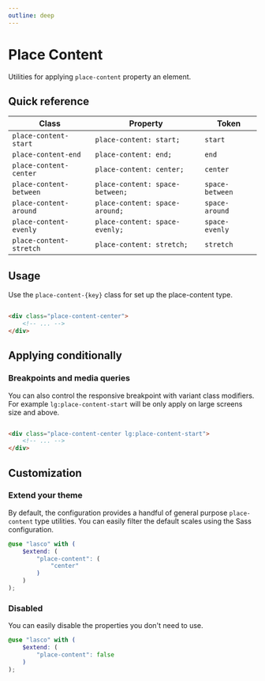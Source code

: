 ```yaml
---
outline: deep
---
```


# Place Content

Utilities for applying `place-content` property an element.

## Quick reference

| Class                   | Property                        | Token           |
|-------------------------|---------------------------------|-----------------|
| `place-content-start`   | `place-content: start;`         | `start`         |
| `place-content-end`     | `place-content: end;`           | `end`           |
| `place-content-center`  | `place-content: center;`        | `center`        |
| `place-content-between` | `place-content: space-between;` | `space-between` |
| `place-content-around`  | `place-content: space-around;`  | `space-around`  |
| `place-content-evenly`  | `place-content: space-evenly;`  | `space-evenly`  |
| `place-content-stretch` | `place-content: stretch;`       | `stretch`       |

## Usage

Use the `place-content-{key}` class for set up the place-content type.

```html

<div class="place-content-center">
    <!-- ... -->
</div>
```

## Applying conditionally

### Breakpoints and media queries

You can also control the responsive breakpoint with variant class modifiers. For example `lg:place-content-start` will
be only apply on large screens size and above.

```html

<div class="place-content-center lg:place-content-start">
    <!-- ... -->
</div>
```

## Customization

### Extend your theme

By default, the configuration provides a handful of general purpose `place-content` type utilities. You can easily
filter the default scales using the Sass configuration.

```scss
@use "lasco" with (
    $extend: (
        "place-content": (
            "center"
        )
    )
);
```

### Disabled

You can easily disable the properties you don't need to use.

```scss
@use "lasco" with (
    $extend: (
        "place-content": false
    )
);
```

